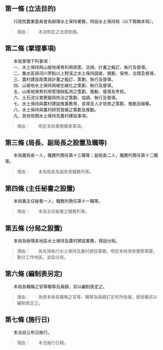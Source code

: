 第一條 (立法目的)
-----------------
　　行政院農業委員會為辦理水土保持業務，特設水土保持局（以下簡稱本局）。  
> 理由：　　本法制定之法源依據。



第二條 (掌理事項)
-----------------
　　本局掌理下列事項：  
　　一、水土保持與山坡地保育利用政策、法規、計畫之擬訂、執行及督導。  
　　二、集水區與河川界點以上野溪之水土保持調查、規劃、保育、治理及督導。  
　　三、農村建設政策與計畫之擬訂、策劃、執行及督導。  
　　四、山坡地水土保持與植生綠化之策劃、執行及督導。  
　　五、山坡地保育利用管理與監測之策劃、推動、督導及考核。  
　　六、土石流災害應變與防治之策劃、協調、執行及督導。  
　　七、水土保持與農村建設推廣教育、宣導及人才培育之策劃、推動及聯繫。  
　　八、水土保持與農村研究發展之策劃及推動。  
　　九、其他有關水土保持及農村建設事項。  
> 理由：　　明定本局業務職掌事項。



第三條 (局長、副局長之設置及職等)
---------------------------------
　　本局置局長一人，職務列簡任第十三職等；副局長二人，職務列簡任第十二職等。  
> 理由：　　本局局長及副局長職務列等。



第四條 (主任秘書之設置)
-----------------------
　　本局置主任秘書一人，職務列簡任第十一職等。  
> 理由：　　本局主任秘書之職務列等。



第五條 (分局之設置)
-------------------
　　本局為辦理各地區水土保持及農村建設業務，得設分局。  
> 理由：　　為有效執行水土保持及農村建設事務，明定本局得依實際需要，劃分工作地區，並設分局。



第六條 (編制表另定)
-------------------
　　本局各職稱之官等職等及員額，另以編制表定之。  
> 理由：　　為使本局各職稱之官等、職等及員額訂定有所依據，爰授權另以編制表定之。



第七條 (施行日)
---------------
　　本法自公布日施行。  
> 理由：　　本法施行日期。